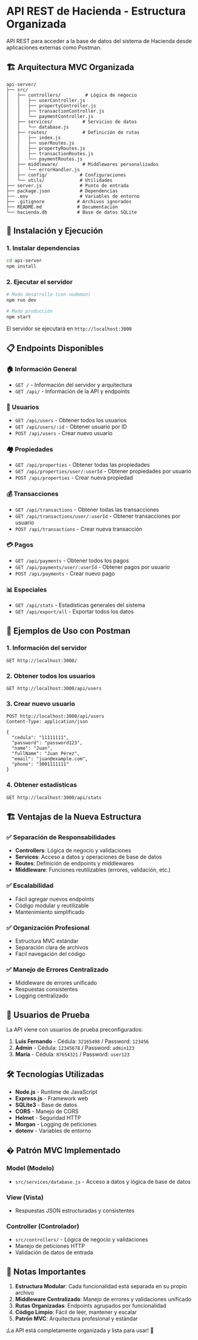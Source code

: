 # API REST de Hacienda - Estructura Organizada

API REST para acceder a la base de datos del sistema de Hacienda desde aplicaciones externas como Postman.

## 🏗️ **Arquitectura MVC Organizada**

```
api-server/
├── src/
│   ├── controllers/         # Lógica de negocio
│   │   ├── userController.js
│   │   ├── propertyController.js
│   │   ├── transactionController.js
│   │   └── paymentController.js
│   ├── services/           # Servicios de datos
│   │   └── database.js
│   ├── routes/             # Definición de rutas
│   │   ├── index.js
│   │   ├── userRoutes.js
│   │   ├── propertyRoutes.js
│   │   ├── transactionRoutes.js
│   │   └── paymentRoutes.js
│   ├── middleware/         # Middlewares personalizados
│   │   └── errorHandler.js
│   ├── config/            # Configuraciones
│   └── utils/             # Utilidades
├── server.js              # Punto de entrada
├── package.json           # Dependencias
├── .env                   # Variables de entorno
├── .gitignore            # Archivos ignorados
├── README.md             # Documentación
└── hacienda.db           # Base de datos SQLite
```

## 🚀 Instalación y Ejecución

### 1. Instalar dependencias
```bash
cd api-server
npm install
```

### 2. Ejecutar el servidor
```bash
# Modo desarrollo (con nodemon)
npm run dev

# Modo producción
npm start
```

El servidor se ejecutará en `http://localhost:3000`

## 📋 Endpoints Disponibles

### 🏠 Información General
- `GET /` - Información del servidor y arquitectura
- `GET /api/` - Información de la API y endpoints

### 👥 Usuarios
- `GET /api/users` - Obtener todos los usuarios
- `GET /api/users/:id` - Obtener usuario por ID
- `POST /api/users` - Crear nuevo usuario

### 🏘️ Propiedades
- `GET /api/properties` - Obtener todas las propiedades
- `GET /api/properties/user/:userId` - Obtener propiedades por usuario
- `POST /api/properties` - Crear nueva propiedad

### 💰 Transacciones
- `GET /api/transactions` - Obtener todas las transacciones
- `GET /api/transactions/user/:userId` - Obtener transacciones por usuario
- `POST /api/transactions` - Crear nueva transacción

### 💳 Pagos
- `GET /api/payments` - Obtener todos los pagos
- `GET /api/payments/user/:userId` - Obtener pagos por usuario
- `POST /api/payments` - Crear nuevo pago

### 📊 Especiales
- `GET /api/stats` - Estadísticas generales del sistema
- `GET /api/export/all` - Exportar todos los datos

## 🔧 Ejemplos de Uso con Postman

### 1. Información del servidor
```
GET http://localhost:3000/
```

### 2. Obtener todos los usuarios
```
GET http://localhost:3000/api/users
```

### 3. Crear nuevo usuario
```
POST http://localhost:3000/api/users
Content-Type: application/json

{
  "cedula": "11111111",
  "password": "password123",
  "name": "Juan",
  "fullName": "Juan Pérez",
  "email": "juan@example.com",
  "phone": "3001111111"
}
```

### 4. Obtener estadísticas
```
GET http://localhost:3000/api/stats
```

## 🏗️ **Ventajas de la Nueva Estructura**

### ✅ **Separación de Responsabilidades**
- **Controllers**: Lógica de negocio y validaciones
- **Services**: Acceso a datos y operaciones de base de datos
- **Routes**: Definición de endpoints y middlewares
- **Middleware**: Funciones reutilizables (errores, validación, etc.)

### ✅ **Escalabilidad**
- Fácil agregar nuevos endpoints
- Código modular y reutilizable
- Mantenimiento simplificado

### ✅ **Organización Profesional**
- Estructura MVC estándar
- Separación clara de archivos
- Fácil navegación del código

### ✅ **Manejo de Errores Centralizado**
- Middleware de errores unificado
- Respuestas consistentes
- Logging centralizado

## 🔄 Usuarios de Prueba

La API viene con usuarios de prueba preconfigurados:

1. **Luis Fernando** - Cédula: `32165498` / Password: `123456`
2. **Admin** - Cédula: `12345678` / Password: `admin123`
3. **María** - Cédula: `87654321` / Password: `user123`

## 🛠️ Tecnologías Utilizadas

- **Node.js** - Runtime de JavaScript
- **Express.js** - Framework web
- **SQLite3** - Base de datos
- **CORS** - Manejo de CORS
- **Helmet** - Seguridad HTTP
- **Morgan** - Logging de peticiones
- **dotenv** - Variables de entorno

## � Patrón MVC Implementado

### **Model (Modelo)**
- `src/services/database.js` - Acceso a datos y lógica de base de datos

### **View (Vista)**
- Respuestas JSON estructuradas y consistentes

### **Controller (Controlador)**
- `src/controllers/` - Lógica de negocio y validaciones
- Manejo de peticiones HTTP
- Validación de datos de entrada

## 🚨 Notas Importantes

1. **Estructura Modular**: Cada funcionalidad está separada en su propio archivo
2. **Middleware Centralizado**: Manejo de errores y validaciones unificado
3. **Rutas Organizadas**: Endpoints agrupados por funcionalidad
4. **Código Limpio**: Fácil de leer, mantener y escalar
5. **Patrón MVC**: Arquitectura profesional y estándar

¡La API está completamente organizada y lista para usar! 🎉
